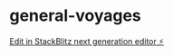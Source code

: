 # general-voyages

[Edit in StackBlitz next generation editor ⚡️](https://stackblitz.com/~/github.com/Johan-kabo/general-voyages)